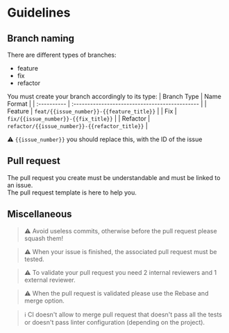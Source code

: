 # Guidelines

## Branch naming

There are different types of branches:
* feature
* fix
* refactor

You must create your branch accordingly to its type:
| Branch Type | Name Format                                    |
| :---------- | :--------------------------------------------- |
| Feature     | `feat/{{issue_number}}-{{feature_title}}`      |
| Fix         | `fix/{{issue_number}}-{{fix_title}}`           |
| Refactor    | `refactor/{{issue_number}}-{{refactor_title}}` |

:warning: `{{issue_number}}` you should replace this, with the ID of the issue

## Pull request

The pull request you create must be understandable and must be linked to an issue.  
The pull request template is here to help you.

## Miscellaneous

> :warning: Avoid useless commits, otherwise before the pull request please squash them!

> :warning: When your issue is finished, the associated pull request must be tested.

> :warning: To validate your pull request you need 2 internal reviewers and 1 external reviewer.

> :warning: When the pull request is validated please use the Rebase and merge option.

> ℹ️ CI doesn't allow to merge pull request that doesn't pass all the tests or doesn't pass linter configuration (depending on the project).
